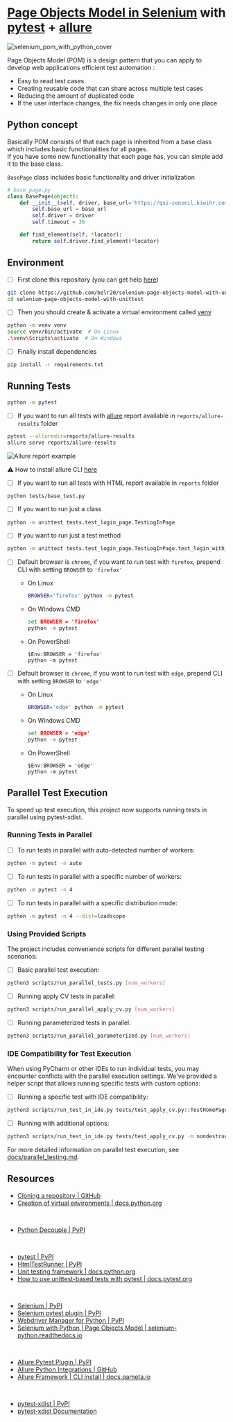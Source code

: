 # [Page Objects Model in Selenium](https://selenium-python.readthedocs.io/page-objects.html) with [pytest](https://docs.pytest.org/en/stable/contents.html) + [allure](https://qameta.io/allure-report/)  

![selenium_pom_with_python_cover](assets/images/pom_selenium_cover-640x348.jpeg)

Page Objects Model (POM) is a design pattern that you can apply to develop web applications efficient test automation :

* Easy to read test cases
* Creating reusable code that can share across multiple test cases
* Reducing the amount of duplicated code
* If the user interface changes, the fix needs changes in only one place

## Python concept

Basically POM consists of that each page is inherited from a base class which includes basic functionalities for all pages.  
If you have some new functionality that each page has, you can simple add it to the base class.

`BasePage` class includes basic functionality and driver initialization

```python
# base_page.py
class BasePage(object):
    def __init__(self, driver, base_url='https://qsi-conseil.kiwihr.com'):
        self.base_url = base_url
        self.driver = driver
        self.timeout = 30

    def find_element(self, *locator):
        return self.driver.find_element(*locator)
```


## Environment

* [ ] First clone this repository (you can get help [here](https://docs.github.com/en/repositories/creating-and-managing-repositories/cloning-a-repository))

```sh
git clone https://github.com/belr20/selenium-page-objects-model-with-unittest.git
cd selenium-page-objects-model-with-unittest
```

* [ ] Then you should create & activate a virtual environment called [venv](https://docs.python.org/3/library/venv.html)

```sh
python -m venv venv
source venv/bin/activate  # On Linux
.\venv\Scripts\activate  # On Windows
```

* [ ] Finally install dependencies

```sh
pip install -r requirements.txt
```

## Running Tests


```sh
python -m pytest
```

* [ ] If you want to run all tests with [allure](https://pypi.org/project/allure-pytest/) report available in `reports/allure-results` folder

```sh
pytest --alluredir=reports/allure-results
allure serve reports/allure-results
```

![Allure report example](assets/images/allure_report_example-1000x590.png)

:warning: How to install allure CLI [here](https://docs.qameta.io/allure-report/#_installing_a_commandline)

* [ ] If you want to run all tests with HTML report available in `reports` folder

```sh
python tests/base_test.py
```

* [ ] If you want to run just a class

```sh
python -m unittest tests.test_login_page.TestLogInPage
```

* [ ] If you want to run just a test method

```sh
python -m unittest tests.test_login_page.TestLogInPage.test_login_with_valid_user
```

* [ ] Default browser is `chrome`, if you want to run test with `firefox`, prepend CLI with setting `BROWSER` to `'firefox'`

  * On Linux

    ```sh
    BROWSER='firefox' python -m pytest
    ```

  * On Windows CMD

    ```cmd
    set BROWSER = 'firefox'
    python -m pytest
    ```

  * On PowerShell

    ```pwsh
    $Env:BROWSER = 'firefox'
    python -m pytest
    ```

* [ ] Default browser is `chrome`, if you want to run test with `edge`, prepend CLI with setting `BROWSER` to `'edge'`

  * On Linux

    ```sh
    BROWSER='edge' python -m pytest
    ```

  * On Windows CMD

    ```cmd
    set BROWSER = 'edge'
    python -m pytest
    ```

  * On PowerShell

    ```pwsh
    $Env:BROWSER = 'edge'
    python -m pytest
    ```

## Parallel Test Execution

To speed up test execution, this project now supports running tests in parallel using pytest-xdist.

### Running Tests in Parallel

* [ ] To run tests in parallel with auto-detected number of workers:

```sh
python -m pytest -n auto
```

* [ ] To run tests in parallel with a specific number of workers:

```sh
python -m pytest -n 4
```

* [ ] To run tests in parallel with a specific distribution mode:

```sh
python -m pytest -n 4 --dist=loadscope
```

### Using Provided Scripts

The project includes convenience scripts for different parallel testing scenarios:

* [ ] Basic parallel test execution:

```sh
python3 scripts/run_parallel_tests.py [num_workers]
```

* [ ] Running apply CV tests in parallel:

```sh
python3 scripts/run_parallel_apply_cv.py [num_workers]
```

* [ ] Running parameterized tests in parallel:

```sh
python3 scripts/run_parallel_parameterized.py [num_workers]
```

### IDE Compatibility for Test Execution

When using PyCharm or other IDEs to run individual tests, you may encounter conflicts with the parallel execution settings. We've provided a helper script that allows running specific tests with custom options:

* [ ] Running a specific test with IDE compatibility:

```sh
python3 scripts/run_test_in_ide.py tests/test_apply_cv.py::TestHomePage::test_apply_cv_to_rnd
```

* [ ] Running with additional options:

```sh
python3 scripts/run_test_in_ide.py tests/test_apply_cv.py -m nondestructive
```

For more detailed information on parallel test execution, see [docs/parallel_testing.md](docs/parallel_testing.md).

## Resources

* [Cloning a repository | GitHub](https://docs.github.com/en/repositories/creating-and-managing-repositories/cloning-a-repository)
* [Creation of virtual environments | docs.python.org](https://docs.python.org/3/library/venv.html)

<br/>

* [Python Decouple | PyPI](https://pypi.org/project/python-decouple/)

<br/>

* [pytest | PyPI](https://pypi.org/project/pytest/)
* [HtmlTestRunner | PyPI](https://pypi.org/project/html-testRunner/)
* [Unit testing framework | docs.python.org](https://docs.python.org/3/library/unittest.html?highlight=unit#module-unittest)
* [How to use unittest-based tests with pytest | docs.pytest.org](https://docs.pytest.org/en/stable/how-to/unittest.html#unittest-testcase)

<br/>

* [Selenium | PyPI](https://pypi.org/project/selenium/)
* [Selenium pytest plugin | PyPI](https://pypi.org/project/pytest-selenium/)
* [Webdriver Manager for Python | PyPI](https://pypi.org/project/webdriver-manager/)
* [Selenium with Python | Page Objects Model | selenium-python.readthedocs.io](https://selenium-python.readthedocs.io/page-objects.html)

<br/>

* [Allure Pytest Plugin | PyPI](https://pypi.org/project/allure-pytest/)
* [Allure Python Integrations | GitHub](https://github.com/allure-framework/allure-python)
* [Allure Framework | CLI install | docs.qameta.io](https://docs.qameta.io/allure-report/#_installing_a_commandline)

<br/>

* [pytest-xdist | PyPI](https://pypi.org/project/pytest-xdist/)
* [pytest-xdist Documentation](https://pytest-xdist.readthedocs.io/en/latest/)

